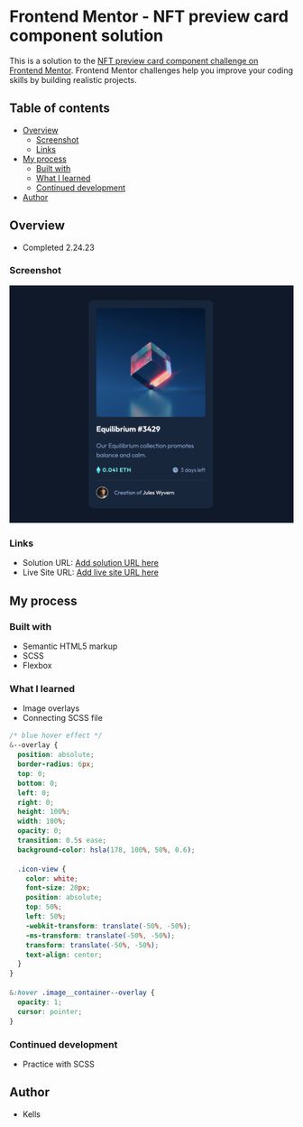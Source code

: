 # Frontend Mentor - NFT preview card component solution

This is a solution to the [NFT preview card component challenge on Frontend Mentor](https://www.frontendmentor.io/challenges/nft-preview-card-component-SbdUL_w0U). Frontend Mentor challenges help you improve your coding skills by building realistic projects.

## Table of contents

- [Overview](#overview)
  - [Screenshot](#screenshot)
  - [Links](#links)
- [My process](#my-process)
  - [Built with](#built-with)
  - [What I learned](#what-i-learned)
  - [Continued development](#continued-development)
- [Author](#author)

## Overview

- Completed 2.24.23

### Screenshot

![](./Final.png)

### Links

- Solution URL: [Add solution URL here](https://github.com/keblank/FEM_nft-preview-card)
- Live Site URL: [Add live site URL here](https://keblank.github.io/FEM_nft-preview-card/)

## My process

### Built with

- Semantic HTML5 markup
- SCSS
- Flexbox

### What I learned

- Image overlays
- Connecting SCSS file

```css
/* blue hover effect */
&--overlay {
  position: absolute;
  border-radius: 6px;
  top: 0;
  bottom: 0;
  left: 0;
  right: 0;
  height: 100%;
  width: 100%;
  opacity: 0;
  transition: 0.5s ease;
  background-color: hsla(178, 100%, 50%, 0.6);

  .icon-view {
    color: white;
    font-size: 20px;
    position: absolute;
    top: 50%;
    left: 50%;
    -webkit-transform: translate(-50%, -50%);
    -ms-transform: translate(-50%, -50%);
    transform: translate(-50%, -50%);
    text-align: center;
  }
}

&:hover .image__container--overlay {
  opacity: 1;
  cursor: pointer;
}
```

### Continued development

- Practice with SCSS

## Author

- Kells

